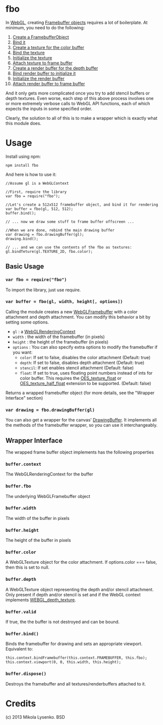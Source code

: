 fbo
===
In [WebGL](http://www.khronos.org/registry/webgl/specs/latest), creating [Framebuffer objects](http://www.khronos.org/registry/webgl/specs/latest/#5.14.6) requires a lot of boilerplate.  At minimum, you need to do the following:

1. [Create a FramebufferObject](http://www.khronos.org/opengles/sdk/docs/man/xhtml/glGenFramebuffers.xml)
2. [Bind it](http://www.khronos.org/opengles/sdk/docs/man/xhtml/glBindFramebuffer.xml)
3. [Create a texture for the color buffer](http://www.khronos.org/opengles/sdk/docs/man/xhtml/glGenTextures.xml)
4. [Bind the texture](http://www.khronos.org/opengles/sdk/docs/man/xhtml/glBindTexture.xml)
5. [Initialize the texture](http://www.khronos.org/opengles/sdk/docs/man/xhtml/glTexImage2D.xml)
6. [Attach texture to frame buffer](http://www.khronos.org/opengles/sdk/docs/man/xhtml/glFramebufferTexture2D.xml)
7. [Create a render buffer for the depth buffer](http://www.khronos.org/opengles/sdk/docs/man/xhtml/glGenRenderbuffers.xml)
8. [Bind render buffer to initialize it](http://www.khronos.org/opengles/sdk/docs/man/xhtml/glBindRenderbuffer.xml)
9. [Initialize the render buffer](http://www.khronos.org/opengles/sdk/docs/man/xhtml/glRenderbufferStorage.xml)
10. [Attach render buffer to frame buffer](http://www.khronos.org/opengles/sdk/docs/man/xhtml/glFramebufferRenderbuffer.xml)

And it only gets more complicated once you try to add stencil buffers or depth textures.  Even worse, each step of this above process involves one or more extremely verbose calls to WebGL API functions, each of which expects the inputs in some specified order.

Clearly, the solution to all of this is to make a wrapper which is exactly what this module does.

Usage
=====
Install using npm:

    npm install fbo
    
And here is how to use it:

    //Assume gl is a WebGLContext

    //First, require the library
    var fbo = require("fbo");
    
    //Let's create a 512x512 framebuffer object, and bind it for rendering
    var buffer = fbo(gl, 512, 512);
    buffer.bind();

    // ... now we draw some stuff to frame buffer offscreen ...
    
    //When we are done, rebind the main drawing buffer
    var drawing = fbo.drawingBuffer(gl);
    drawing.bind();

    // ... and we can use the contents of the fbo as textures:
    gl.bindTeture(gl.TEXTURE_2D, fbo.color);


## Basic Usage

### `var fbo = require("fbo")`

To import the library, just use require.

### `var buffer = fbo(gl, width, height[, options])`
Calling the module creates a new [WebGLFramebuffer](http://www.khronos.org/registry/webgl/specs/latest/#5.5) with a color attachment and depth attachment.  You can modify this behavior a bit by setting some options.

* `gl` : a [WebGLRenderingContext](http://www.khronos.org/registry/webgl/specs/latest/#2.1)
* `width` : the width of the framebuffer (in pixels)
* `height` : the height of the framebuffer (in pixels)
* `options` : You can also specify extra options to modify the framebuffer if you want:
    + `color`: If set to false, disables the color attachment (Default: true)
    + `depth`: If set to false, disables depth attachment (Default: true)
    + `stencil`: If set enables stencil attachment (Default: false)
    + `float`: If set to true, uses floating point numbers instead of ints for color buffer.  This requires the [OES_texture_float](http://www.khronos.org/registry/webgl/extensions/OES_texture_float/) or [OES_texture_half_float](http://www.khronos.org/registry/webgl/extensions/OES_texture_half_float/) extension to be supported. (Default: false)

Returns a wrapped framebuffer object (for more details, see the "Wrapper Interface" section)

### `var drawing = fbo.drawingBuffer(gl)`
You can also get a wrapper for the canvas' [DrawingBuffer](http://www.khronos.org/registry/webgl/specs/latest/#2.2).  It implements all the methods of the framebuffer wrapper, so you can use it interchangeably.

## Wrapper Interface
The wrapped frame buffer object implements has the following properties

### `buffer.context`
The WebGLRenderingContext for the buffer

### `buffer.fbo`
The underlying WebGLFramebuffer object

### `buffer.width`
The width of the buffer in pixels

### `buffer.height`
The height of the buffer in pixels

### `buffer.color`
A WebGLTexture object for the color attachment.  If options.color === false, then this is set to null.

### `buffer.depth`
A WebGLTexture object representing the depth and/or stencil attachment.  Only present if depth and/or stencil is set and if the WebGL context implements [WEBGL_depth_texture](http://www.khronos.org/registry/webgl/extensions/WEBGL_depth_texture/).

### `buffer.valid`
If true, the the buffer is not destroyed and can be bound.

### `buffer.bind()`
Binds the framebuffer for drawing and sets an appropriate viewport.  Equivalent to:

    this.context.bindFramebuffer(this.context.FRAMEBUFFER, this.fbo);
    this.context.viewport(0, 0, this.width, this.height);

### `buffer.dispose()`
Destroys the framebuffer and all textures/renderbuffers attached to it.

Credits
=======
(c) 2013 Mikola Lysenko. BSD
